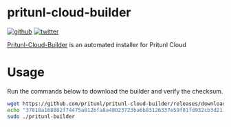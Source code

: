# pritunl-cloud-builder

[![github](https://img.shields.io/badge/github-pritunl-11bdc2.svg?style=flat)](https://github.com/pritunl)
[![twitter](https://img.shields.io/badge/twitter-pritunl-55acee.svg?style=flat)](https://twitter.com/pritunl)

[Pritunl-Cloud-Builder](https://cloud.pritunl.com) is an automated installer
for Pritunl Cloud

# Usage

Run the commands below to download the builder and verify the checksum.

```bash
wget https://github.com/pritunl/pritunl-cloud-builder/releases/download/1.0.2142.34/pritunl-builder
echo "37818a168802f74475a012bfa8a48023723ba6b83126337e59f81fd932cb3d21  pritunl-builder" | sha256sum -c -
sudo ./pritunl-builder
```
